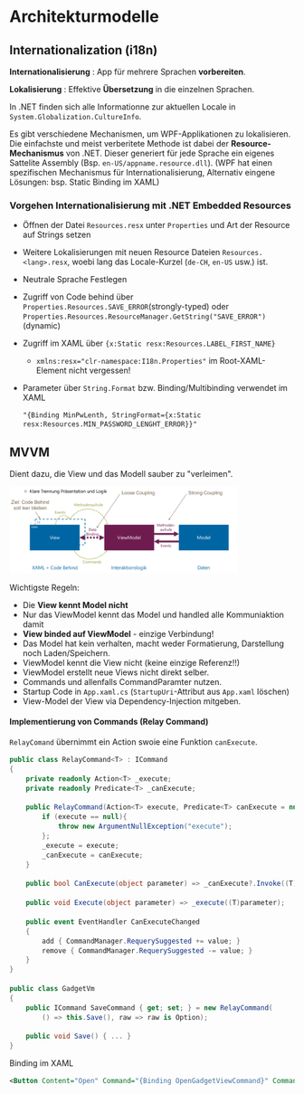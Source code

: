 # Architekturmodelle

## Internationalization (i18n)

**Internationalisierung** : App für mehrere Sprachen **vorbereiten**.

**Lokalisierung** : Effektive **Übersetzung** in die einzelnen Sprachen.

In .NET finden sich alle Informationne zur aktuellen Locale in `System.Globalization.CultureInfo`.

Es gibt verschiedene Mechanismen, um WPF-Applikationen zu lokalisieren. Die einfachste und meist verberitete Methode ist dabei der **Resource-Mechanismus** von .NET. Dieser generiert für jede Sprache ein eigenes Sattelite Assembly (Bsp. `en-US/appname.resource.dll`). (WPF hat einen spezifischen Mechanismus für Internationalisierung, Alternativ eingene Lösungen: bsp. Static Binding im XAML)

### Vorgehen Internationalisierung mit .NET Embedded Resources

* Öffnen der Datei `Resources.resx` unter `Properties` und Art der Resource auf Strings setzen
* Weitere Lokalisierungen mit neuen Resource Dateien `Resources.<lang>.resx`, woebi lang das Locale-Kurzel (`de-CH`, `en-US` usw.) ist.
* Neutrale Sprache Festlegen
* Zugriff von Code behind über `Properties.Resources.SAVE_ERROR`(strongly-typed) oder `Properties.Resources.ResourceManager.GetString("SAVE_ERROR")` (dynamic)
* Zugriff im XAML über `{x:Static resx:Resources.LABEL_FIRST_NAME}`
    * `xmlns:resx="clr-namespace:I18n.Properties"` im Root-XAML-Element nicht vergessen!
* Parameter über `String.Format` bzw. Binding/Multibinding verwendet im XAML

    ```
    "{Binding MinPwLenth, StringFormat={x:Static resx:Resources.MIN_PASSWORD_LENGHT_ERROR}}"
    ```

## MVVM

Dient dazu, die View und das Modell sauber zu "verleimen".

<img src="images/mvvm.png" style="max-width: 80%" />

Wichtigste Regeln:

* Die **View kennt Model nicht**
* Nur das ViewModel kennt das Model und handled alle Kommuniaktion damit
* **View binded auf ViewModel** - einzige Verbindung!
* Das Model hat kein verhalten, macht weder Formatierung, Darstellung noch Laden/Speichern.
* ViewModel kennt die View nicht (keine einzige Referenz!!)
* ViewModel erstellt neue Views nicht direkt selber.
* Commands und allenfalls CommandParamter nutzen.
* Startup Code in `App.xaml.cs` (`StartupUri`-Attribut aus `App.xaml` löschen)
* View-Model der View via Dependency-Injection mitgeben.

#### Implementierung von Commands (Relay Command)
`RelayComand` übernimmt ein Action swoie eine Funktion `canExecute`.

```csharp
public class RelayCommand<T> : ICommand
{
    private readonly Action<T> _execute;
    private readonly Predicate<T> _canExecute;

    public RelayCommand(Action<T> execute, Predicate<T> canExecute = null) {
        if (execute == null){
            throw new ArgumentNullException("execute");
        };
        _execute = execute;
        _canExecute = canExecute;
    }

    public bool CanExecute(object parameter) => _canExecute?.Invoke((T)parameter) ?? true;

    public void Execute(object parameter) => _execute((T)parameter);

    public event EventHandler CanExecuteChanged
    {
        add { CommandManager.RequerySuggested += value; }
        remove { CommandManager.RequerySuggested -= value; }
    }
}

public class GadgetVm
{
    public ICommand SaveCommand { get; set; } = new RelayCommand(
        () => this.Save(), raw => raw is Option);

    public void Save() { ... }
}
```

Binding im XAML

```xml
<Button Content="Open" Command="{Binding OpenGadgetViewCommand}" CommandParameter="{Binding SelectedGadget}" />
```
